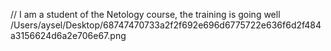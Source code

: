 // I am a student of the Netology course, the training is going well
/Users/aysel/Desktop/68747470733a2f2f692e696d6775722e636f6d2f484a3156624d6a2e706e67.png
